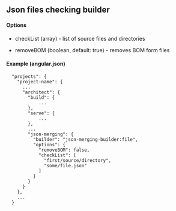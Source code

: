 ## Json files checking builder

#### Options

  * checkList (array) - list of source files and directories
  
  * removeBOM (boolean, default: true) - removes BOM form files

#### Example (angular.json)

      "projects": {
        "project-name": {
          ...
          "architect": {
            "build": {
                ...
            },
            "serve": {
                ...
            },
            ...
            "json-merging": {
              "builder": "json-merging-builder:file",
              "options": {
                "removeBOM": false,
                "checkList": [
                  "first/source/directory",
                  "some/file.json"
                ]
              }
            }
          }
        },
        ...
      }

